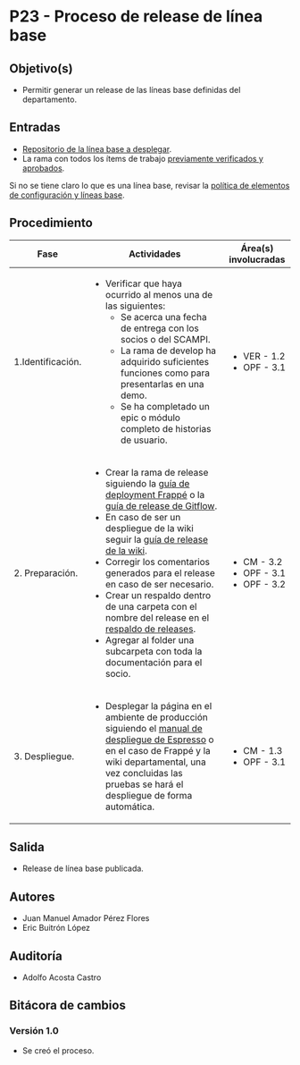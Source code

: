# P23 - Proceso de release de línea base

## Objetivo(s)

- Permitir generar un release de las líneas base definidas del departamento.

## Entradas

- [Repositorio de la línea base a desplegar](https://taro-it.github.io/docs/politicas/POL04-Definicion%20de%20elementos%20de%20configuracion).
- La rama con todos los ítems de trabajo [previamente verificados y aprobados](https://taro-it.github.io/docs/procesos/P21-proceso-verificacion-items).



Si no se tiene claro lo que es una línea base, revisar la [política de elementos de configuración y líneas base](../politicas/POL04-Definicion%20de%20elementos%20de%20configuracion).



## Procedimiento

| Fase              |                                                                                                                                                                                                                                                                                                                                                                                               Actividades                                                                                                                                                                                                                                                                                                                                                                                                | Área(s) involucradas                                           |
| ----------------- | :------------------------------------------------------------------------------------------------------------------------------------------------------------------------------------------------------------------------------------------------------------------------------------------------------------------------------------------------------------------------------------------------------------------------------------------------------------------------------------------------------------------------------------------------------------------------------------------------------------------------------------------------------------------------------------------------------------------------------------------------------------------------------------------------------: | -------------------------------------------------------------- |
| 1.Identificación. |                                                                                                                                                                                                                          <ul align="left"><li>Verificar que haya ocurrido al menos una de las siguientes: <ul><li>Se acerca una fecha de entrega con los socios o del SCAMPI.</li><li>La rama de develop ha adquirido suficientes funciones como para presentarlas en una demo.</li><li>Se ha completado un epic o módulo completo de historias de usuario.</li></ul></li></ul>                                                                                                                                                                                                                          | <ul><li>VER - 1.2</li><li>OPF - 3.1</li></ul>                  |
| 2. Preparación.   | <ul align="left"><li>Crear la rama de release siguiendo la [guía de deployment Frappé](https://taro-it.github.io/frappe/guides/PPG05-guia-deployment) o la [guía de release de Gitflow](https://docs.github.com/es/repositories/releasing-projects-on-github/managing-releases-in-a-repository).</li><li>En caso de ser un despliegue de la wiki seguir la [guía de release de la wiki](https://taro-it.github.io/docs/guias/G28-guia-de-release-de-la-wiki).</li><li>Corregir los comentarios generados para el release en caso de ser necesario.</li><li>Crear un respaldo dentro de una carpeta con el nombre del release en el [respaldo de releases](https://drive.google.com/drive/u/0/folders/1f6aYc0JVOozt5lnQEEq-tqHd7mNK6Sim).</li><li>Agregar al folder una subcarpeta con toda la documentación para el socio.</li></ul> | <ul><li>CM - 3.2</li><li>OPF - 3.1</li><li>OPF - 3.2</li></ul> |
| 3. Despliegue.    |                                                                                                                                                                                                                         <ul align="left"><li>Desplegar la página en el ambiente de producción siguiendo el [manual de despliegue de Espresso](https://taro-it.github.io/Espresso_doc/handbook_arquitectura/configuration/manual-despliegue) o en el caso de Frappé y la wiki departamental, una vez concluidas las pruebas se hará el despliegue de forma automática.</li></ul>                                                                                                                                                                                                                          | <ul><li>CM - 1.3</li><li>OPF - 3.1</li></ul>                   |

## Salida

- Release de línea base publicada.

## Autores

- Juan Manuel Amador Pérez Flores
- Eric Buitrón López

## Auditoría

- Adolfo Acosta Castro

## Bitácora de cambios

### Versión 1.0

- Se creó el proceso.
